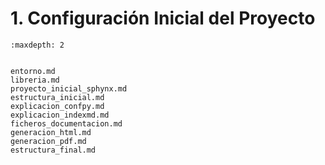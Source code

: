 
# 1. Configuración Inicial del Proyecto 

```{toctree}
:maxdepth: 2


entorno.md
libreria.md
proyecto_inicial_sphynx.md
estructura_inicial.md
explicacion_confpy.md
explicacion_indexmd.md
ficheros_documentacion.md
generacion_html.md
generacion_pdf.md
estructura_final.md



